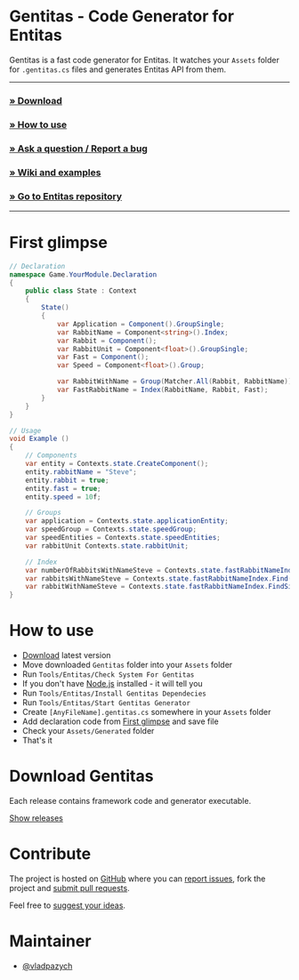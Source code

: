 # Gentitas - Code Generator for Entitas

Gentitas is a fast code generator for Entitas. It watches your `Assets` folder for `.gentitas.cs` files and generates Entitas API from them.

---

### **[» Download](#download-gentitas)**
### **[» How to use](#how-to-use)**
### **[» Ask a question / Report a bug](issues-new)**
### **[» Wiki and examples](wiki)**
### **[» Go to Entitas repository](https://github.com/sschmid/Entitas-CSharp)**

---

First glimpse
=============
```csharp
// Declaration
namespace Game.YourModule.Declaration
{
    public class State : Context
    {
        State()
        {
            var Application = Component().GroupSingle;
            var RabbitName = Component<string>().Index;
            var Rabbit = Component();
            var RabbitUnit = Component<float>().GroupSingle;
            var Fast = Component();
            var Speed = Component<float>().Group;

            var RabbitWithName = Group(Matcher.All(Rabbit, RabbitName));
            var FastRabbitName = Index(RabbitName, Rabbit, Fast);
        }
    }
}

// Usage
void Example ()
{
    // Components
    var entity = Contexts.state.CreateComponent();
    entity.rabbitName = "Steve";
    entity.rabbit = true;
    entity.fast = true;
    entity.speed = 10f;

    // Groups
    var application = Contexts.state.applicationEntity;
    var speedGroup = Contexts.state.speedGroup;
    var speedEntities = Contexts.state.speedEntities;
    var rabbitUnit Contexts.state.rabbitUnit;

    // Index
    var numberOfRabbitsWithNameSteve = Contexts.state.fastRabbitNameIndex.GetCount("Steve");
    var rabbitsWithNameSteve = Contexts.state.fastRabbitNameIndex.Find("Steve");
    var rabbitWithNameSteve = Contexts.state.fastRabbitNameIndex.FindSingle("Steve");
}
```

How to use
==========
- [Download](https://github.com/vladpazych/Gentitas/releases) latest version
- Move downloaded `Gentitas` folder into your `Assets` folder
- Run `Tools/Entitas/Check System For Gentitas`
- If you don't have [Node.js](https://nodejs.org/) installed - it will tell you
- Run `Tools/Entitas/Install Gentitas Dependecies`
- Run `Tools/Entitas/Start Gentitas Generator`
- Create `[AnyFileName].gentitas.cs` somewhere in your `Assets` folder
- Add declaration code from [First glimpse](#first-glimpse) and save file
- Check your `Assets/Generated` folder
- That's it

Download Gentitas
=================
Each release contains framework code and generator executable.

[Show releases](https://github.com/vladpazych/Gentitas/releases)

Contribute
==========
The project is hosted on [GitHub][repo] where you can [report issues][issues-new], fork the project and [submit pull requests][pulls].

Feel free to [suggest your ideas][issues-new].


Maintainer
==========
* [@vladpazych](https://github.com/vladpazych)

[issues-new]: https://github.com/vladpazych/Gentitas/issues/new "New issue"
[wiki]: https://github.com/vladpazych/Gentitas/wiki "Entitas Wiki"
[wiki-install]: https://github.com/vladpazych/Gentitas/wiki/Install-and-run "Install and run"
[releases]: https://github.com/vladpazych/Gentitas/releases "Releases"
[repo]: https://github.com/vladpazych/Gentitas "Repository"
[pulls]: https://github.com/vladpazych/Gentitas/pulls "New pull request"
